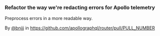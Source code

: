### Refactor the way we're redacting errors for Apollo telemetry

Preprocess errors in a more readable way.

By [@bnjjj](https://github.com/bnjjj) in https://github.com/apollographql/router/pull/PULL_NUMBER